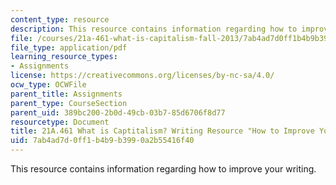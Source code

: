 ```yaml
---
content_type: resource
description: This resource contains information regarding how to improve your writing.
file: /courses/21a-461-what-is-capitalism-fall-2013/7ab4ad7d0ff1b4b9b3990a2b55416f40_MIT21A_461F13_Hw_to_Imp_Wr.pdf
file_type: application/pdf
learning_resource_types:
- Assignments
license: https://creativecommons.org/licenses/by-nc-sa/4.0/
ocw_type: OCWFile
parent_title: Assignments
parent_type: CourseSection
parent_uid: 389bc200-2b0d-49cb-03b7-85d6706f8d77
resourcetype: Document
title: 21A.461 What is Captitalism? Writing Resource "How to Improve Your Writing"
uid: 7ab4ad7d-0ff1-b4b9-b399-0a2b55416f40
---
```

This resource contains information regarding how to improve your writing.